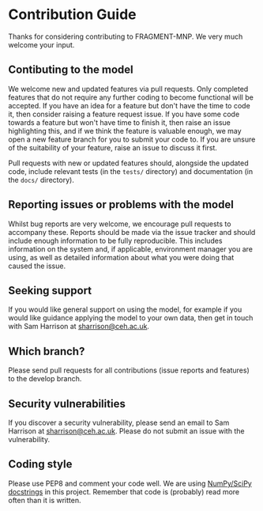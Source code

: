 # Contribution Guide

Thanks for considering contributing to FRAGMENT-MNP. We very much welcome your input.

## Contibuting to the model
We welcome new and updated features via pull requests. Only completed features that do not require any further coding to become functional will be accepted. If you have an idea for a feature but don't have the time to code it, then consider raising a feature request issue. If you have some code towards a feature but won't have time to finish it, then raise an issue highlighting this, and if we think the feature is valuable enough, we may open a new feature branch for you to submit your code to. If you are unsure of the suitability of your feature, raise an issue to discuss it first.

Pull requests with new or updated features should, alongside the updated code, include relevant tests (in the `tests/` directory) and documentation (in the `docs/` directory).


## Reporting issues or problems with the model
Whilst bug reports are very welcome, we encourage pull requests to accompany these. Reports should be made via the issue tracker and should include enough information to be fully reproducible. This includes information on the system and, if applicable, environment manager you are using, as well as detailed information about what you were doing that caused the issue.

## Seeking support
If you would like general support on using the model, for example if you would like guidance applying the model to your own data, then get in touch with Sam Harrison at sharrison@ceh.ac.uk.

## Which branch?
Please send pull requests for all contributions (issue reports and features) to the develop branch.

## Security vulnerabilities
If you discover a security vulnerability, please send an email to Sam Harrison at sharrison@ceh.ac.uk. Please do not submit an issue with the vulnerability.

## Coding style
Please use PEP8 and comment your code well. We are using [NumPy/SciPy docstrings](https://numpydoc.readthedocs.io/en/latest/format.html) in this project. Remember that code is (probably) read more often than it is written.